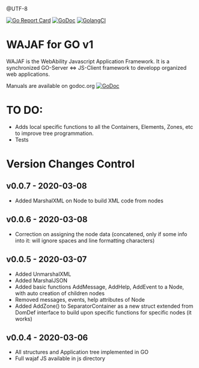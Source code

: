 @UTF-8

[![Go Report Card](https://goreportcard.com/badge/github.com/webability-go/wajaf)](https://goreportcard.com/report/github.com/webability-go/wajaf)
[![GoDoc](https://godoc.org/github.com/webability-go/wajaf?status.png)](https://godoc.org/github.com/webability-go/wajaf)
[![GolangCI](https://golangci.com/badges/github.com/webability-go/wajaf.svg)](https://golangci.com)

WAJAF for GO v1
=============================

WAJAF is the WebAbility Javascript Application Framework. It is a synchronized GO-Server <=> JS-Client framework to developp organized web applications.

Manuals are available on godoc.org [![GoDoc](https://godoc.org/github.com/webability-go/wajaf?status.png)](https://godoc.org/github.com/webability-go/wajaf)


TO DO:
======
- Adds local specific functions to all the Containers, Elements, Zones, etc to improve tree programmation.
- Tests

Version Changes Control
=======================

v0.0.7 - 2020-03-08
------------------------
- Added MarshalXML on Node to build XML code from nodes

v0.0.6 - 2020-03-08
------------------------
- Correction on assigning the node data (concatened, only if some info into it: will ignore spaces and line formatting characters)

v0.0.5 - 2020-03-07
-----------------------
- Added UnmarshalXML
- Added MarshalJSON
- Added basic functions AddMessage, AddHelp, AddEvent to a Node, with auto creation of children nodes
- Removed messages, events, help attributes of Node
- Added AddZone() to SeparatorContainer as a new struct extended from DomDef interface to build upon specific functions for specific nodes (it works)

v0.0.4 - 2020-03-06
-----------------------
- All structures and Application tree implemented in GO
- Full wajaf JS available in js directory

